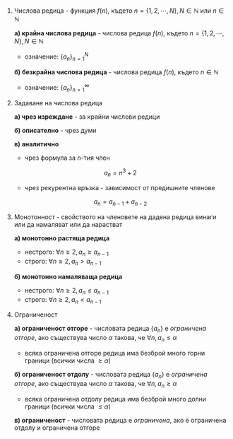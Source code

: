 1. Числова редица - функция $f(n)$, където $n = \{1,2,\cdots, N\}, N \in \mathbb{N}$ или $n \in \mathbb{N}$
	
	**а) крайна числова редица** - числова редица $f(n)$, където $n = \{1,2,\cdots, N\}, N \in \mathbb{N}$
	- означение: $\{a_n\}_{n=1}^N$
	
	**б) безкрайна числова редица** - числова редица $f(n)$, където $n\in\mathbb{N}$
	- означение: $\{a_n\}_{n=1}^{\infty}$

2. Задаване на числова редица
	
	**а) чрез изреждане** - за крайни числови редици
	
	**б) описателно** - чрез думи
	
	**в) аналитично**
	- чрез формула за $n$-тия член
	
	$$a_n = n^3+2$$
	
	- чрез рекурентна връзка - зависимост от предишните членове
	
	$$a_n = a_{n-1}+a_{n-2}$$

3. Монотонност - свойството на членовете на дадена редица винаги или да намаляват или да нарастват
	
	**а) монотонно растяща редица**
	- нестрого: $\forall n \ge 2, a_n \ge a_{n-1}$
	- строго: $\forall n \ge 2, a_n \gt a_{n-1}$
	
	**б) монотонно намаляваща редица**
	- нестрого: $\forall n \ge 2, a_n \le a_{n-1}$
	- строго: $\forall n \ge 2, a_n \lt a_{n-1}$

4. Ограниченост
	
	**а) ограниченост отгоре** - числовата редица $\{a_n\}$ е *ограничена отгоре*, ако съществува число $\alpha$ такова, че $\forall n, a_n \le \alpha$
	- всяка ограничена отгоре редица има безброй много горни граници (всички числа $\ge \alpha$)
	
	**б) ограниченост отдолу** - числовата редица $\{a_n\}$ е *ограничена отгоре*, ако съществува число $\alpha$ такова, че $\forall n, a_n \ge \alpha$
	- всяка ограничена отдолу редица има безброй много долни граници (всички числа $\le \alpha$)
	
	**в) ограниченост** - числовата редица е *ограничена*, ако е ограничена отдолу и ограничена отгоре
